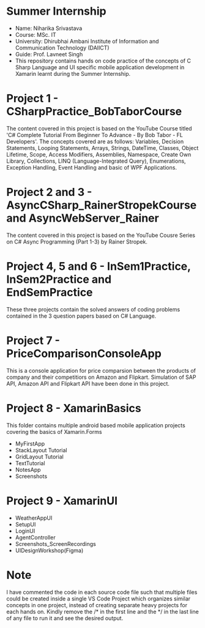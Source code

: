 # Summer Internship
- Name: Niharika Srivastava
- Course: MSc. IT
- University: Dhirubhai Ambani Institute of Information and Communication Technology (DAIICT)
- Guide: Prof. Lavneet Singh
- This repository contains hands on code practice of the concepts of C Sharp Language and UI specific mobile application development in Xamarin learnt during the Summer Internship.

# Project 1 - CSharpPractice_BobTaborCourse
The content covered in this project is based on the YouTube Course titled 'C# Complete Tutorial From Beginner To Advance - By Bob Tabor - FL Developers'. 
The concepts covered are as follows: Variables, Decision Statements, Looping Statements, Arrays, Strings, DateTime, Classes, Object Lifetime, 
Scope, Access Modifiers, Assemblies, Namespace, Create Own Library, Collections, LINQ (Language-Integrated Query), Enumerations, Exception Handling, 
Event Handling and basic of WPF Applications.

# Project 2 and 3 - AsyncCSharp_RainerStropekCourse and AsyncWebServer_Rainer
The content covered in this project is based on the YouTube Cousre Series on C# Async Programming (Part 1-3) by Rainer Stropek.

# Project 4, 5 and 6 - InSem1Practice, InSem2Practice and EndSemPractice 
These three projects contain the solved answers of coding problems contained in the 3 question papers based on C# Language.

# Project 7 - PriceComparisonConsoleApp
This is a console application for price comparsion between the products of company and their competitiors on Amazon and Flipkart. 
Simulation of SAP API, Amazon API and Flipkart API have been done in this project.

# Project 8 - XamarinBasics
This folder contains multiple android based mobile application projects covering the basics of Xamarin.Forms
- MyFirstApp
- StackLayout Tutorial
- GridLayout Tutorial
- TextTutorial
- NotesApp
- Screenshots

# Project 9 - XamarinUI
- WeatherAppUI
- SetupUI
- LoginUI
- AgentController
- Screenshots_ScreenRecordings
- UIDesignWorkshop(Figma)

# Note
I have commented the code in each source code file such that multiple files could be created inside a single VS Code Project which organizes similar concepts in one project, 
instead of creating separate heavy projects for each hands on. Kindly remove the /* in the first line and the */ in the last line of any file to run it and see the desired output.
